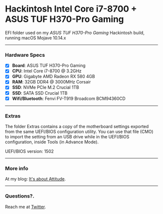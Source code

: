 # Hackintosh Intel Core i7-8700 + ASUS TUF H370-Pro Gaming
EFI folder used on my _ASUS TUF H370-Pro Gaming_ Hackintosh build, running macOS Mojave 10.14.x

--------------------------------------------------------------------------------------------

### Hardware Specs

- [x] <b>Board</b>: ASUS TUF H370-Pro Gaming
- [x] <b>CPU</b>: Intel Core i7-8700 @ 3.2GHz
- [x] <b>GPU</b>: Gigabyte AMD Radeon RX 580 4GB
- [x] <b>RAM</b>: 32GB DDR4 @ 3000MHz Corsair
- [x] <b>SSD</b>: NVMe PCIe M.2 Crucial 1TB
- [x] <b>SSD</b>: SATA SSD Crucial 1TB
- [x] <b>Wifi/Bluetooth</b>: Fenvi FV-T919 Broadcom BCM94360CD

--------------------------------------------------------------------------------------------

### Extras
The folder Extras contains a copy of the motherboard settings exported from the same UEFI/BIOS configuration utility.
You can use that file (CMO) to import the setting from an USB drive while in the UEFI/BIOS configuration, inside Tools (in Advance Mode).

UEFI/BIOS version: 1502

--------------------------------------------------------------------------------------------

### More info
At my blog: [It's about Attitude](https://itsaboutactitud.wordpress.com/2019/09/03/hackintosh-2019/).

--------------------------------------------------------------------------------------------

### Questions?.
Reach me at [Twitter](https://twitter.com/TCattd/).
